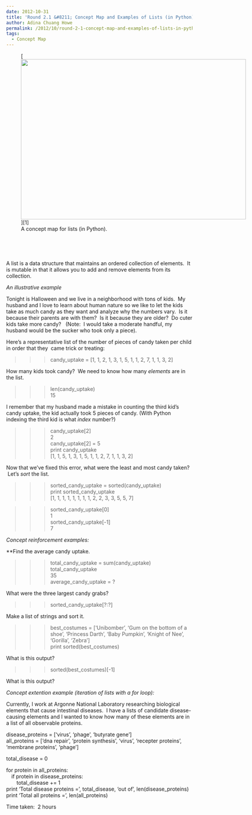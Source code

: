 ```yaml
---
date: 2012-10-31
title: 'Round 2.1 &#8211; Concept Map and Examples of Lists (in Python)'
author: Adina Chuang Howe
permalink: /2012/10/round-2-1-concept-map-and-examples-of-lists-in-python/
tags:
  - Concept Map
---
```

<figure id="attachment_844" style="width: 608px;" class="wp-caption aligncenter">[<img class=" wp-image-844 " title="List-cm" src="http://teaching.software-carpentry.org/wp-content/uploads/2012/10/Screen-Shot-2012-10-31-at-9.22.21-AM.png" alt="" width="608" height="432" />][1]<figcaption class="wp-caption-text">A concept map for lists (in Python).</figcaption></figure> 
&nbsp;

&nbsp;

A list is a data structure that maintains an ordered collection of elements.  It is mutable in that it allows you to add and remove elements from its collection.

*An illustrative example*

Tonight is Halloween and we live in a neighborhood with tons of kids.  My husband and I love to learn about human nature so we like to let the kids take as much candy as they want and analyze why the numbers vary.  Is it because their parents are with them?  Is it because they are older?  Do cuter kids take more candy?   (Note:  I would take a moderate handful, my husband would be the sucker who took only a piece).

Here&#8217;s a representative list of the number of pieces of candy taken per child in order that they  came trick or treating:

>>> candy_uptake = [1, 1, 2, 1, 3, 1, 5, 1, 1, 2, 7, 1, 1, 3, 2]

How many kids took candy?  We need to know how many *elements* are in the list.

>>> len(candy_uptake)  
15

I remember that my husband made a mistake in counting the third kid&#8217;s candy uptake, the kid actually took 5 pieces of candy. (With Python indexing the third kid is what *index* number?)

>>> candy_uptake[2]  
2  
>>> candy_uptake[2] = 5  
>>> print candy_uptake  
[1, 1, 5, 1, 3, 1, 5, 1, 1, 2, 7, 1, 1, 3, 2]

Now that we&#8217;ve fixed this error, what were the least and most candy taken?  Let&#8217;s *sort* the list.

>>> sorted\_candy\_uptake = sorted(candy_uptake)  
>>> print sorted\_candy\_uptake  
[1, 1, 1, 1, 1, 1, 1, 1, 2, 2, 3, 3, 5, 5, 7]

>>> sorted\_candy\_uptake[0]  
1  
>>> sorted\_candy\_uptake[-1]  
7

*Concept reinforcement examples:*

**Find the average candy uptake.

>>> total\_candy\_uptake = sum(candy_uptake)  
>>> total\_candy\_uptake  
35  
>>> average\_candy\_uptake = ?

What were the three largest candy grabs?

>>> sorted\_candy\_uptake[?:?]

Make a list of strings and sort it.

>>> best_costumes = [&#8216;Unibomber&#8217;, &#8216;Gum on the bottom of a shoe&#8217;, &#8216;Princess Darth&#8217;, &#8216;Baby Pumpkin&#8217;, &#8216;Knight of Nee&#8217;, &#8216;Gorilla&#8217;, &#8216;Zebra&#8217;]  
>>> print sorted(best_costumes)

What is this output?

>>> sorted(best_costumes)[-1]

What is this output?

*Concept extention example (iteration of lists with a for loop):*

Currently, I work at Argonne National Laboratory researching biological elements that cause intestinal diseases.  I have a lists of candidate disease-causing elements and I wanted to know how many of these elements are in a list of all observable proteins.

disease_proteins = [&#8216;virus&#8217;, &#8216;phage&#8217;, &#8216;butyrate gene&#8217;]  
all_proteins = [&#8216;dna repair&#8217;, &#8216;protein synthesis&#8217;, &#8216;virus&#8217;, &#8216;recepter proteins&#8217;, &#8216;membrane proteins&#8217;, &#8216;phage&#8217;]

total_disease = 0

for protein in all_proteins:  
&emsp;if protein in disease_proteins:  
&emsp;&emsp;total_disease += 1  
print &#8216;Total disease proteins =&#8217;, total\_disease, &#8216;out of&#8217;, len(disease\_proteins)  
print &#8216;Total all proteins =&#8217;, len(all_proteins)

Time taken:  2 hours

 [1]: http://teaching.software-carpentry.org/wp-content/uploads/2012/10/Screen-Shot-2012-10-31-at-9.22.21-AM.png
